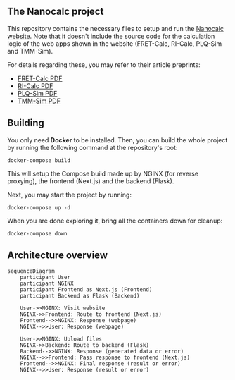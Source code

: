 ## The Nanocalc project

This repository contains the necessary files to setup and run the [Nanocalc website](https://nanocalc.org). Note that it doesn't include
the source code for the calculation logic of the web apps shown in the website (FRET-Calc, RI-Calc, PLQ-Sim and TMM-Sim).

For details regarding these, you may refer to their article preprints:

- [FRET-Calc PDF](https://github.com/NanoCalc/FRETCalc/blob/main/FRET.pdf)
- [RI-Calc PDF](https://github.com/NanoCalc/RICalc/blob/main/RI-Calc.pdf)
- [PLQ-Sim PDF](https://github.com/NanoCalc/PLQ-Sim/blob/main/PLQ-Sim.pdf)
- [TMM-Sim PDF](https://github.com/NanoCalc/TMM-Sim/blob/main/TMM%E2%88%92Sim%3A%20A%20Versatile%20Tool%20for%20Optical%20Simulation%20of%20Thin%E2%88%92Film%20Solar%20Cells.pdf)


## Building
You only need **Docker** to be installed. Then, you can build
the whole project by running the following command at the repository's
root:
```
docker-compose build
```

This will setup the Compose build made up by NGINX (for reverse proxying), the frontend (Next.js) and the backend (Flask).

Next, you may start the project by running:
```
docker-compose up -d
```

When you are done exploring it, bring all the containers down
for cleanup:
```
docker-compose down
```

## Architecture overview
```mermaid
sequenceDiagram
    participant User
    participant NGINX
    participant Frontend as Next.js (Frontend)
    participant Backend as Flask (Backend)

    User->>NGINX: Visit website
    NGINX->>Frontend: Route to frontend (Next.js)
    Frontend-->>NGINX: Response (webpage)
    NGINX-->>User: Response (webpage)

    User->>NGINX: Upload files
    NGINX->>Backend: Route to backend (Flask)
    Backend-->>NGINX: Response (generated data or error)
    NGINX-->>Frontend: Pass response to frontend (Next.js)
    Frontend-->>NGINX: Final response (result or error)
    NGINX-->>User: Response (result or error)
```

